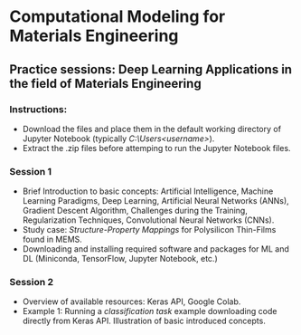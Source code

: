 
# Computational Modeling for Materials Engineering
## Practice sessions: Deep Learning Applications in the field of Materials Engineering
### Instructions: 
- Download the files and place them in the default working directory of Jupyter Notebook (typically *C:\Users\<username>*). 
- Extract the .zip files before attemping to run the Jupyter Notebook files.
### **Session 1**
- Brief Introduction to basic concepts: Artificial Intelligence, Machine Learning Paradigms, Deep Learning, Artificial Neural Networks (ANNs), Gradient Descent Algorithm, Challenges during the Training, Regularization Techniques, Convolutional Neural Networks (CNNs).
- Study case: *Structure-Property Mappings* for Polysilicon Thin-Films found in MEMS.
- Downloading and installing required software and packages for ML and DL (Miniconda, TensorFlow, Jupyter Notebook, etc.)
### **Session 2**
- Overview of available resources: Keras API, Google Colab.
- Example 1: Running a *classification task* example downloading code directly from Keras API. Illustration of basic introduced concepts.

